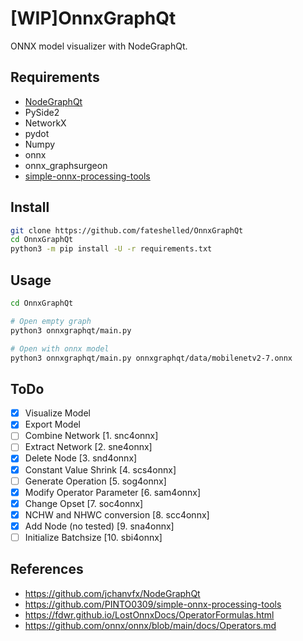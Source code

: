 # [WIP]OnnxGraphQt

ONNX model visualizer with NodeGraphQt.

## Requirements
- [NodeGraphQt](https://github.com/jchanvfx/NodeGraphQt)
- PySide2
- NetworkX
- pydot
- Numpy
- onnx
- onnx_graphsurgeon
- [simple-onnx-processing-tools](https://github.com/PINTO0309/simple-onnx-processing-tools)


## Install
```bash
git clone https://github.com/fateshelled/OnnxGraphQt
cd OnnxGraphQt
python3 -m pip install -U -r requirements.txt
```

## Usage
```bash
cd OnnxGraphQt

# Open empty graph
python3 onnxgraphqt/main.py

# Open with onnx model
python3 onnxgraphqt/main.py onnxgraphqt/data/mobilenetv2-7.onnx

```

## ToDo
- [x] Visualize Model
- [x] Export Model
- [ ] Combine Network [1. snc4onnx]
- [ ] Extract Network [2. sne4onnx]
- [x] Delete Node [3. snd4onnx]
- [x] Constant Value Shrink [4. scs4onnx]
- [ ] Generate Operation [5. sog4onnx]
- [x] Modify Operator Parameter [6. sam4onnx]
- [x] Change Opset [7. soc4onnx]
- [x] NCHW and NHWC conversion [8. scc4onnx]
- [x] Add Node (no tested) [9. sna4onnx]
- [ ] Initialize Batchsize [10. sbi4onnx]

## References
- https://github.com/jchanvfx/NodeGraphQt
- https://github.com/PINTO0309/simple-onnx-processing-tools
- https://fdwr.github.io/LostOnnxDocs/OperatorFormulas.html
- https://github.com/onnx/onnx/blob/main/docs/Operators.md


